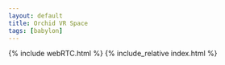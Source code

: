 ```yaml
---
layout: default
title: Orchid VR Space
tags: [babylon]
---
```

{% include webRTC.html %}
{% include_relative index.html %}
<style>
/* force scrollbar */
html { overflow-y: scroll; }


article {padding:2%;}

</style>